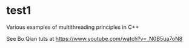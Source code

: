 # test1
Various examples of multithreading principles in C++

See Bo Qian tuts at https://www.youtube.com/watch?v=_N0B5ua7oN8  
